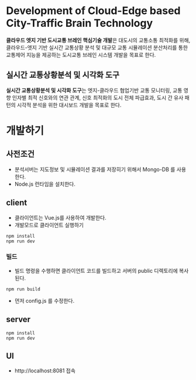 # Development of Cloud-Edge based City-Traffic Brain Technology
**클라우드 엣지 기반 도시교통 브레인 핵심기술 개발**은 대도시의 교통소통 최적화를 위해, 클라우드-엣지 기반 실시간 교통상황 분석 및 대규모 교통 시뮬레이션 분산처리를 통한 교통제어 지능을 제공하는 도시교통 브레인 시스템 개발을 목표로 한다.

## 실시간 교통상황분석 및 시각화 도구
**실시간 교통상황분석 및 시각화 도구**는 엣지-클라우드 협업기반 교통 모니터링, 교통 영향 인자별 최적 신호와의 연관 관계, 신호 최적화의 도시 전체 파급효과, 도시 간 유사 패턴의 시각적 분석을 위한 대시보드 개발을 목표로 한다.

# 개발하기
## 사전조건
- 분석서버는 지도정보 및 시뮬레이션 결과를 저장히기 위해서 Mongo-DB 를 사용한다.
- Node.js 런타임을 설치한다.

## client
- 클라이언트는 Vue.js를 사용하여 개발한다. 
- 개발모드로 클라이언트 실행하기
```
npm install
npm run dev
```

### 빌드
- 빌드 명령을 수행하면 클라이언트 코드를 빌드하고 서버의 public 디렉토리에 복사된다.
```
npm run build
```
- 먼저 config.js 를 수정한다.
## server
```
npm install
npm run dev
```

## UI
- http://localhost:8081 접속
